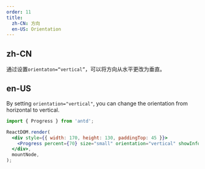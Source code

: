 ```yaml
---
order: 11
title:
  zh-CN: 方向
  en-US: Orientation
---
```


## zh-CN

通过设置`orientaton=“vertical”`，可以将方向从水平更改为垂直。

## en-US

By setting `orientation="vertical"`, you can change the orientation from horizontal to vertical.

```jsx
import { Progress } from 'antd';

ReactDOM.render(
  <div style={{ width: 170, height: 130, paddingTop: 45 }}>
    <Progress percent={70} size="small" orientation="vertical" showInfo />
  </div>,
  mountNode,
);
```
